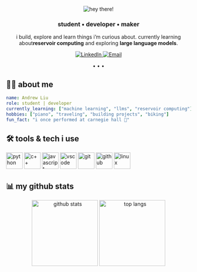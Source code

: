 <!-- ====== Header (animated) ====== -->
<p align="center">
  <img
    src="https://capsule-render.vercel.app/api?type=waving&height=160&text=hey%20there!%20👋&fontAlign=50&animation=fadeIn&color=gradient&section=header"
    alt="hey there!"
  />
</p>

<!-- ====== Quick intro ====== -->
<h3 align="center">student • developer • maker</h3>
<p align="center">
  i build, explore and learn things i’m curious about. currently learning about<b>reservoir computing</b> and exploring <b>large language models</b>.
</p>

<!-- ====== Social / contact (clean badges) ====== -->
<p align="center">
  <a href="https://www.linkedin.com/in/andrew-liu-22657133a" target="_blank">
    <img alt="LinkedIn" src="https://img.shields.io/badge/LinkedIn-0A66C2?logo=linkedin&logoColor=white">
  </a>
  <!--
  <a href="https://your-link-here" target="_blank">
    <img alt="Portfolio" src="https://img.shields.io/badge/Portfolio-000000?logo=vercel&logoColor=white">
  </a>
  -->
  <a href="andrewliu3477@gmail.com">
    <img alt="Email" src="https://img.shields.io/badge/Email-D14836?logo=gmail&logoColor=white">
  </a>
</p>

<!-- subtle divider -->
<p align="center">• • •</p>

## 👨‍💻 about me  
```yaml
name: Andrew Liu
role: student | developer
currently_learning: ["machine learning", "llms", "reservoir computing"]
hobbies: ["piano", "traveling", "building projects", "biking"]
fun_fact: "i once performed at carnegie hall 🎹"
```

## 🛠️ tools & tech i use  

<p align="left">
  <!-- languages -->
  <img src="https://cdn.jsdelivr.net/gh/devicons/devicon/icons/python/python-original.svg" alt="python" width="45" height="45"/>
  <img src="https://cdn.jsdelivr.net/gh/devicons/devicon/icons/cplusplus/cplusplus-original.svg" alt="c++" width="45" height="45"/>
  <img src="https://cdn.jsdelivr.net/gh/devicons/devicon/icons/javascript/javascript-original.svg" alt="javascript" width="45" height="45"/>
  
  <!-- tools -->
  <img src="https://cdn.jsdelivr.net/gh/devicons/devicon/icons/vscode/vscode-original.svg" alt="vscode" width="45" height="45"/>
  <img src="https://cdn.jsdelivr.net/gh/devicons/devicon/icons/git/git-original.svg" alt="git" width="45" height="45"/>
  <img src="https://cdn.jsdelivr.net/gh/devicons/devicon/icons/github/github-original.svg" alt="github" width="45" height="45"/>
  
  <!-- extra (swap for what you use) -->
  <img src="https://cdn.jsdelivr.net/gh/devicons/devicon/icons/linux/linux-original.svg" alt="linux" width="45" height="45"/>
</p>

## 📊 my github stats

<p align="center">
  <img src="https://github-readme-stats.vercel.app/api?username=snowbird91&show_icons=true&theme=tokyonight" alt="github stats" height="180"/>
  <img src="https://github-readme-stats.vercel.app/api/top-langs/?username=snowbird91&layout=compact&theme=tokyonight" alt="top langs" height="180"/>
</p>

